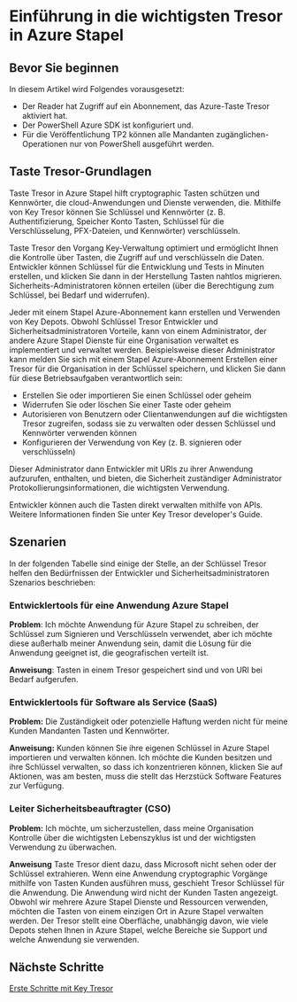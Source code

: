 <properties
    pageTitle="Azure Stapel Schlüssel Tresor Einführung | Microsoft Azure"
    description="Erfahren Sie, wie Azure Stapel Schlüssel Tresor Schlüssel und Kennwörter verwaltet werden"
    services="azure-stack"
    documentationCenter=""
    authors="rlfmendes"
    manager="natmack"
    editor=""/>

<tags
    ms.service="azure-stack"
    ms.workload="na"
    ms.tgt_pltfrm="na"
    ms.devlang="na"
    ms.topic="get-started-article"
    ms.date="09/26/2016"
    ms.author="ricardom"/>

# <a name="introduction-to-key-vault-in-azure-stack"></a>Einführung in die wichtigsten Tresor in Azure Stapel #

## <a name="before-you-start"></a>Bevor Sie beginnen

In diesem Artikel wird Folgendes vorausgesetzt:

- Der Reader hat Zugriff auf ein Abonnement, das Azure-Taste Tresor aktiviert hat.
- Der PowerShell Azure SDK ist konfiguriert und.
- Für die Veröffentlichung TP2 können alle Mandanten zugänglichen-Operationen nur von PowerShell ausgeführt werden.

## <a name="key-vault-basics"></a>Taste Tresor-Grundlagen

Taste Tresor in Azure Stapel hilft cryptographic Tasten schützen und Kennwörter, die cloud-Anwendungen und Dienste verwenden, die. Mithilfe von Key Tresor können Sie Schlüssel und Kennwörter (z. B. Authentifizierung, Speicher Konto Tasten, Schlüssel für die Verschlüsselung, PFX-Dateien, und Kennwörter) verschlüsseln.

Taste Tresor den Vorgang Key-Verwaltung optimiert und ermöglicht Ihnen die Kontrolle über Tasten, die Zugriff auf und verschlüsseln die Daten. Entwickler können Schlüssel für die Entwicklung und Tests in Minuten erstellen, und klicken Sie dann in der Herstellung Tasten nahtlos migrieren. Sicherheits-Administratoren können erteilen (über die Berechtigung zum Schlüssel, bei Bedarf und widerrufen).

Jeder mit einem Stapel Azure-Abonnement kann erstellen und Verwenden von Key Depots. Obwohl Schlüssel Tresor Entwickler und Sicherheitsadministratoren Vorteile, kann von einem Administrator, der andere Azure Stapel Dienste für eine Organisation verwaltet es implementiert und verwaltet werden. Beispielsweise dieser Administrator kann melden Sie sich mit einem Stapel Azure-Abonnement Erstellen einer Tresor für die Organisation in der Schlüssel speichern, und klicken Sie dann für diese Betriebsaufgaben verantwortlich sein:

- Erstellen Sie oder importieren Sie einen Schlüssel oder geheim
- Widerrufen Sie oder löschen Sie einer Taste oder geheim
- Autorisieren von Benutzern oder Clientanwendungen auf die wichtigsten Tresor zugreifen, sodass sie zu verwalten oder dessen Schlüssel und Kennwörter verwenden können
- Konfigurieren der Verwendung von Key (z. B. signieren oder verschlüsseln)

Dieser Administrator dann Entwickler mit URIs zu ihrer Anwendung aufzurufen, enthalten, und bieten, die Sicherheit zuständiger Administrator Protokollierungsinformationen, die wichtigsten Verwendung.

Entwickler können auch die Tasten direkt verwalten mithilfe von APIs. Weitere Informationen finden Sie unter Key Tresor developer's Guide.

## <a name="scenarios"></a>Szenarien

In der folgenden Tabelle sind einige der Stelle, an der Schlüssel Tresor helfen den Bedürfnissen der Entwickler und Sicherheitsadministratoren Szenarios beschrieben:


### <a name="developer-for-an-azure-stack-application"></a>Entwicklertools für eine Anwendung Azure Stapel

**Problem**: Ich möchte Anwendung für Azure Stapel zu schreiben, der Schlüssel zum Signieren und Verschlüsseln verwendet, aber ich möchte diese außerhalb meiner Anwendung sein, damit die Lösung für die Anwendung geeignet ist, die geografischen verteilt ist.

**Anweisung**: Tasten in einem Tresor gespeichert sind und von URI bei Bedarf aufgerufen.


### <a name="developer-for-software-as-a-service-saas"></a>Entwicklertools für Software als Service (SaaS)

**Problem:** Die Zuständigkeit oder potenzielle Haftung werden nicht für meine Kunden Mandanten Tasten und Kennwörter.

**Anweisung:** Kunden können Sie ihre eigenen Schlüssel in Azure Stapel importieren und verwalten können. Ich möchte die Kunden besitzen und ihre Schlüssel verwalten, so dass ich konzentrieren können, klicken Sie auf Aktionen, was am besten, muss die stellt das Herzstück Software Features zur Verfügung.


### <a name="chief-security-officer-cso"></a>Leiter Sicherheitsbeauftragter (CSO)

**Problem:** Ich möchte, um sicherzustellen, dass meine Organisation Kontrolle über die wichtigsten Lebenszyklus ist und der wichtigsten Verwendung zu überwachen.

**Anweisung** Taste Tresor dient dazu, dass Microsoft nicht sehen oder der Schlüssel extrahieren.  Wenn eine Anwendung cryptographic Vorgänge mithilfe von Tasten Kunden ausführen muss, geschieht Tresor Schlüssel für die Anwendung. Die Anwendung wird nicht der Kunden Tasten angezeigt.  Obwohl wir mehrere Azure Stapel Dienste und Ressourcen verwenden, möchten die Tasten von einem einzigen Ort in Azure Stapel verwalten werden. Der Tresor stellt eine Oberfläche, unabhängig davon, wie viele Depots stehen Ihnen in Azure Stapel, welche Bereiche sie Support und welche Anwendung sie verwenden.

## <a name="next-steps"></a>Nächste Schritte

[Erste Schritte mit Key Tresor](azure-stack-kv-getting-started.md)
